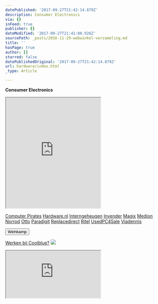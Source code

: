 ```yaml
---
datePublished: '2017-09-27T21:42:14.879Z'
description: Consumer Electronics
via: {}
inFeed: true
publisher: {}
dateModified: '2017-09-27T21:41:00.926Z'
sourcePath: _posts/2016-11-29-webwinkel-verzameling.md
title: ''
hasPage: true
author: []
starred: false
datePublishedOriginal: '2017-09-27T21:42:14.879Z'
url: hardware/index.html
_type: Article

---
```

**Consumer Electronics**

<iframe src="https://the-grid.github.io/ed-userhtml/?g=eJy9WE1v4zYQvftXqAbim61v2Y5NB9vdLbpFut1DDt1TQFMTiQhFCSRdOSj63zui5ETJ1vlAIxuG6BHEefOeZsih1z99-uPj1fdvn53cFGIzWh8GoCkObjdqcydgM0r5X87fIwc_Bd1Pa56a_NwJEs-r9it7Owee5ebcWTR30B79gz66yettmd5tRqPRmjq5ghsyzo2pzl23ruvZBwY65QqYmUkxdgxVGRgyvt4KKm_HmzUvMkcr9mjOtiyoap53vxQ0A-2aHDLFU1dCCgonphqmNWxrLm9BaPf-p6QFSJci5LTDrGQ2dqhAxF-vfr90zM6UilMMxMZOxi1V3xLtOKLhoLUtFYKdeysM0qUb5wg9wbd0S2esLE5D7gD4nsR-YGbYzCiaAl7YLaiZBONeMOLHSeRNaFGtCrLw42CxtAYlfhjOE98aithhR04mB-wrBVoP96o1hipMFFsZmHtRcxIsEi9ppdCc-F6SBNYQaETzOFgm1qw1yqBAkLEsb0ohyvpEFVBQNnjqo2tQkhpowjSYIMaQpRdd-8F1mw_XXUKcBb-ciPZ9RENz3wI1U24jPQmzA9678TpGi-VGwMlW6gPeK2kFfVrBK2g1lVthgBJUpcpM0aKgGLNolmuXCc5u2-tFRfyJITslJppEoe9NbsjVn5cTvEEaP2fhB0xi_Lac7fxJQ4H8XIrpV0iR14kUQzwE__-JED-bCAwrd6d1XlZdcXOZwn5GdbVvyjwIw-W8V-hf63rK9DPl_mQR3Kw_9gE2zhBS9TgMXDYMJO6Uoiq5tOF222YnWpVXjWZxGD1RLE3fpNhjkIE064MMqNqRBiMIIi_sGgw_-K_moqfb7nW6pSAl1ylQW7WDFOUDxDt0IccL84hocezHL2qGTdJbRPu8r8AKMohe0HofeA3DFMZuIIMcdhlIu-R3XUqw9IJeLX559GC_Jkcv6dRigOmjDCLZEzJDSfdiqxt5weKh043jMJkfOt1vn6a_XV69sd9tALWhhrNpqpm0uA2G2znvraGPY-kBWh3uqT8cYJHx2epwcqUo0crp2MtSwmrsuM9kz12pmn0W31ezg1RcZjZ1okU4f12H-0OufD94HCRBunjfMTHwgN8e7Ndu-9_BvyzDj34" height="350" style=""></iframe>

[Computer Pirates][0]
[Hardware.nl][1]
[Interngeheugen][2]
[Invender][3]
[Magix][4]
[Medion][5]
[Norrod][6]
[Otto][7]
[Paradigit][8]
[Replacedirect][9]
[Ritel][10]
[UsedPC4Sale][11]
[Viadennis][12]

<button data-role="cta" style="">Wehkamp</button>

[Werken bij Coolblue?][13]
![](https://the-grid-user-content.s3-us-west-2.amazonaws.com/d4d8e480-281e-41f8-a31e-4427722137e0.png)

<iframe src="https://the-grid.github.io/ed-userhtml/?g=eJyNULFuwyAU3PmKV_YUnFRy6mCWtnM7ZOmIARsUHFuYJrGq_HteqLt06ltOutM73Z14eH1_2X9-vIFLfZBE_IJVBoEtOKU5WEmMP8E3AbxeXVZnb5KrYL3lfLzsMu2s71yqoMjUnSFXdFneRTOYWRIiFLho25q6lMaKsTG2j-7IdPD6wLTqUasKtAibZtowHa1K_mQzy4sioFQ-USl838EU9V-bafiK2v7bB3KNmpbrLV3y1_SZU2iGaGysKadMCqYwNzb5aYC75JluqltffA" height="150" style=""></iframe>



[0]: http://www.computerpirates.com/
[1]: http://www.hardware.nl/
[2]: http://www.interngeheugen.com/tt/?tt=2902_12_133761_Interngeheugen&r=%2F
[3]: http://www.invender.nl/ttiv/index.php?tt=352_12_133761_Invender&r=%2F
[4]: http://www.magix.com/ap/tradetracker/?tt=2074_12_133761_Magix&r=%2F
[5]: http://tc.tradetracker.net/?c=3452&m=12&a=133761
[6]: http://www.norrod.nl/tt/index.aspx?tt=23396_12_133761_Norrod&r=%2F
[7]: http://www.otto.nl/
[8]: http://www.paradigit.nl/tt/index.aspx?tt=5043_12_133761_Paradigit&r=%2F
[9]: http://www.replacedirect.nl/
[10]: http://www.ritel.nl/telecom/?tt=668_12_133761_Ritel&r=%2F
[11]: http://tc.tradetracker.net/?c=20400&m=12&a=133761&r=UsedPC4sale&u=%2F
[12]: http://www.viadennis.nl/computer/?tt=15804_12_133761_Viadennis&r=%2F
[13]: http://prf.hn/click/camref:1100l3bs3/creativeref:1011l11074